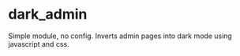 # dark_admin

Simple module, no config. Inverts admin pages into dark mode using javascript and css.
